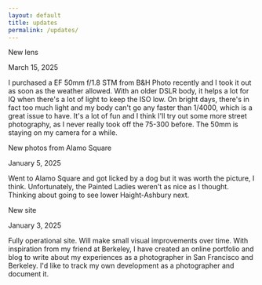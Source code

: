 ```yaml
---
layout: default
title: updates
permalink: /updates/
---
```


<div class="blog-post-container">
  <article class="blog-post">
    <p class="post-title">New lens</p>
    <p class="post-date">March 15, 2025</p>
    <div class="post-body">
      <p>I purchased a EF 50mm f/1.8 STM from B&H Photo recently and I took it out as soon as the weather allowed. With an older DSLR body, it helps a lot for IQ when there's a lot of light to keep the ISO low. On bright days, there's in fact too much light and my body can't go any faster than 1/4000, which is a great issue to have. It's a lot of fun and I think I'll try out some more street photography, as I never really took off the 75-300 before. The 50mm is staying on my camera for a while.</p>
    </div>
  </article>
</div>

<div class="blog-post-container">
  <article class="blog-post">
    <p class="post-title">New photos from Alamo Square</p>
    <p class="post-date">January 5, 2025</p>
    <div class="post-body">
      <p>Went to Alamo Square and got licked by a dog but it was worth the picture, I think. Unfortunately, the Painted Ladies weren't as nice as I thought. Thinking about going to see lower Haight-Ashbury next.</p>
    </div>
  </article>
</div>

<div class="blog-post-container">
  <article class="blog-post">
    <p class="post-title">New site</p>
    <p class="post-date">January 3, 2025</p>
    <div class="post-body">
      <p>Fully operational site. Will make small visual improvements over time. With inspiration from my friend at Berkeley, I have created an online portfolio and blog to write about my experiences as a photographer in San Francisco and Berkeley. I'd like to track my own development as a photographer and document it.</p>
    </div>
  </article>
</div>
